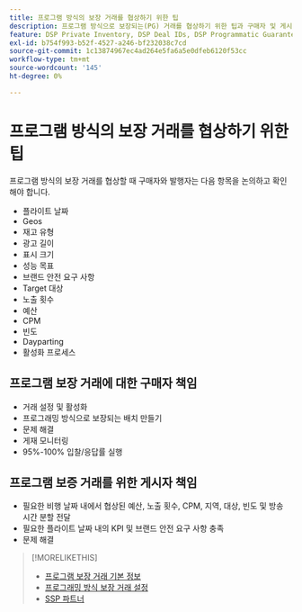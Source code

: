 ```yaml
---
title: 프로그램 방식의 보장 거래를 협상하기 위한 팁
description: 프로그램 방식으로 보장되는(PG) 거래를 협상하기 위한 팁과 구매자 및 게시자 책임의 목록을 알아봅니다.
feature: DSP Private Inventory, DSP Deal IDs, DSP Programmatic Guaranteed Deals
exl-id: b754f993-b52f-4527-a246-bf232038c7cd
source-git-commit: 1c13874967ec4ad264e5fa6a5e0dfeb6120f53cc
workflow-type: tm+mt
source-wordcount: '145'
ht-degree: 0%

---
```


# 프로그램 방식의 보장 거래를 협상하기 위한 팁

프로그램 방식의 보장 거래를 협상할 때 구매자와 발행자는 다음 항목을 논의하고 확인해야 합니다.

* 플라이트 날짜
* Geos
* 재고 유형
* 광고 길이
* 표시 크기
* 성능 목표
* 브랜드 안전 요구 사항
* Target 대상
* 노출 횟수
* 예산
* CPM
* 빈도
* Dayparting
* 활성화 프로세스

## 프로그램 보장 거래에 대한 구매자 책임

* 거래 설정 및 활성화
* 프로그래밍 방식으로 보장되는 배치 만들기
* 문제 해결
* 게재 모니터링
* 95%-100% 입찰/응답률 실행

## 프로그램 보증 거래를 위한 게시자 책임

* 필요한 비행 날짜 내에서 협상된 예산, 노출 횟수, CPM, 지역, 대상, 빈도 및 방송 시간 분할 전달
* 필요한 플라이트 날짜 내의 KPI 및 브랜드 안전 요구 사항 충족
* 문제 해결

>[!MORELIKETHIS]
>
>* [프로그램 보장 거래 기본 정보](programmatic-guaranteed-about.md)
>* [프로그래밍 방식 보장 거래 설정](programmatic-guaranteed-set-up.md)
>* [SSP 파트너](ssp-partners.md)

